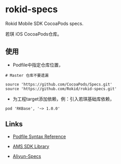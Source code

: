 # rokid-specs

Rokid Mobile SDK CocoaPods specs.

若琪 iOS CocoaPods仓库。

## 使用

- Podfile中指定仓库位置，

```
# Master 仓库不要遗漏

source 'https://github.com/CocoaPods/Specs.git'
source 'https://github.com/Rokid/rokid-specs.git'
```

- 为工程target添加依赖，例：引入若琪基础库依赖，

```
pod 'RKBase', '~> 1.0.0'
```

## Links
- [Podfile Syntax Reference](https://guides.cocoapods.org/syntax/podfile.html#podfile)
- [AMS SDK Library](https://github.com/aliyun/aliyun-specs/blob/master/Library.md)

- [Aliyun-Specs](https://github.com/aliyun/aliyun-specs)